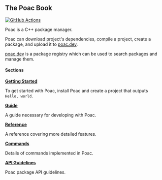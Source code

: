 ## The Poac Book

[![GitHub Actions](https://github.com/poac-dev/doc.poac.dev/workflows/GitHub%20Pages/badge.svg)](https://github.com/poac-dev/doc.poac.dev/actions?query=workflow%3A%22GitHub+Pages%22)

Poac is a C++ package manager.

Poac can download project's dependencies, compile a project, create a package, and upload it to [poac.dev](https://poac.dev).

[poac.dev](https://poac.dev) is a package registry which can be used to search packages and manage them.


#### Sections
**[Getting Started](getting-started/README.md)**

To get started with Poac, install Poac and create a project that outputs `Hello, world`.


**[Guide](guide/README.md)**

A guide necessary for developing with Poac.


**[Reference](reference/README.md)**

A reference covering more detailed features.


**[Commands](commands/README.md)**

Details of commands implemented in Poac.


**[API Guidelines](api-guidelines/README.md)**

Poac package API guidelines.
